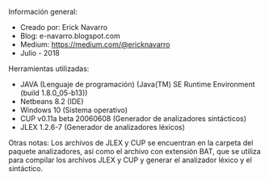 Información general:
* Creado por: Erick Navarro
* Blog: e-navarro.blogspot.com
* Medium: https://medium.com/@ericknavarro
* Julio - 2018

Herramientas utilizadas:
* JAVA (Lenguaje de programación) (Java(TM) SE Runtime Environment (build 1.8.0_05-b13))
* Netbeans 8.2 (IDE)
* Windows 10 (Sistema operativo)
* CUP v0.11a beta 20060608 (Generador de analizadores sintácticos)
* JLEX 1.2.6-7 (Generador de analizadores léxicos) 

Otras notas:
Los archivos de JLEX y CUP se encuentran en la carpeta del paquete 
analizadores, así como el archivo con extensión BAT, que se utiliza 
para compilar los archivos JLEX y CUP y generar el analizador léxico 
y el sintáctico. 
